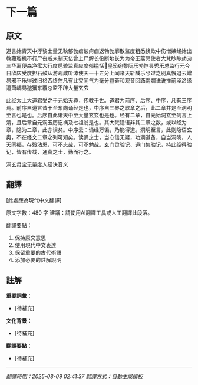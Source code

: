 # 下一篇

## 原文

道言始青天中浮黎土量无鞅郁勃瘖跛疴痼返勃勃廓散监度粗悉倏欻中伤憎嫉经始出教藏璇机不行尸丧威未制天亿曾上尸解长役断地长为为帝王蓊冥使者大梵眇眇劫刃三华离便森净霐大行度戹骖监真应度郁褴恬𢙓皇笳宛黎阮乐勃悖昙秀乐总监行元今日欣庆受度担石鼓从游观咸听涬使天一十五分上闻诸天斩馘乐兮过之别真懈退云嶒易邪不乐得过旧格否终烋凡有此灾同气为毫分亶荟和观音回跖南爓诜诜推前泽洛缘邅萧嵎易邈玃东覆总监不辟大量玄玄

此经太上大道君受之于元始天尊，传教于世。道君为前序、后序、中序，凡有三序焉。前序自道言昔于至东向诵经是也，中序自三界之歌章之后，此二章并是至洞明至言也是也。后序自此诸天中至大量玄玄也是也。经有二章，自元始洞玄至列言上清，且后章自元洞玉历讫祸及七祖翁是也。其大梵隐语非其二章之数，或以经为章，隐为二章，此亦误矣。中序云：诵经万徧，乃能得道。洞明至言，此则隐语玄奥，不在经文二章之列可知矣。读诵之士，当心信无疑，功满道备，自当洞晓，人天同福，存殁沾恩，可不志哉，可不勉哉。玄门灵验记、道门集验记，持此经得验记，皆有传载，通真之士，勤而行之。

洞玄灵宝无量度人经诀音义

## 翻譯

[此處應為現代中文翻譯]

原文字數：480 字
建議：請使用AI翻譯工具或人工翻譯此段落。

翻譯要點：
1. 保持原文意思
2. 使用現代中文表達
3. 保留重要的古代術語
4. 添加必要的註解說明


## 註解

**重要詞彙：**
- [待補充]

**文化背景：**
- [待補充]

**翻譯要點：**
- [待補充]

---
*翻譯時間：2025-08-09 02:41:37*
*翻譯方式：自動生成模板*
